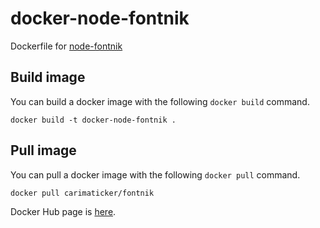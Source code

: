# docker-node-fontnik

Dockerfile for [node-fontnik](https://github.com/mapbox/node-fontnik)

## Build image

You can build a docker image with the following `docker build` command.

```
docker build -t docker-node-fontnik .
```

## Pull image

You can pull a docker image with the following `docker pull` command.

```
docker pull carimaticker/fontnik
```

Docker Hub page is [here](https://hub.docker.com/r/carimaticker/fontnik/).
